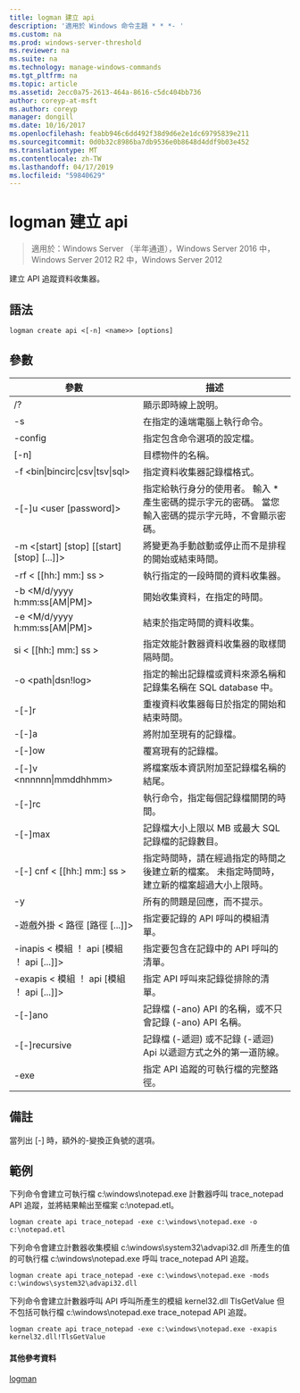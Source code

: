 ```yaml
---
title: logman 建立 api
description: '適用於 Windows 命令主題 * * *- '
ms.custom: na
ms.prod: windows-server-threshold
ms.reviewer: na
ms.suite: na
ms.technology: manage-windows-commands
ms.tgt_pltfrm: na
ms.topic: article
ms.assetid: 2ecc0a75-2613-464a-8616-c5dc404bb736
author: coreyp-at-msft
ms.author: coreyp
manager: dongill
ms.date: 10/16/2017
ms.openlocfilehash: feabb946c6dd492f38d9d6e2e1dc69795839e211
ms.sourcegitcommit: 0d0b32c8986ba7db9536e0b8648d4ddf9b03e452
ms.translationtype: MT
ms.contentlocale: zh-TW
ms.lasthandoff: 04/17/2019
ms.locfileid: "59840629"
---
```

# <a name="logman-create-api"></a>logman 建立 api

>適用於：Windows Server （半年通道），Windows Server 2016 中，Windows Server 2012 R2 中，Windows Server 2012

建立 API 追蹤資料收集器。  
  
## <a name="syntax"></a>語法  
```  
logman create api <[-n] <name>> [options]  
```  
## <a name="parameters"></a>參數  
|參數|描述|  
|-------|--------|  
|/?|顯示即時線上說明。|  
|-s <computer name>|在指定的遠端電腦上執行命令。|  
|-config <value>|指定包含命令選項的設定檔。|  
|[-n] <name>|目標物件的名稱。|  
|-f <bin&#124;bincirc&#124;csv&#124;tsv&#124;sql>|指定資料收集器記錄檔格式。|  
|-[-]u <user [password]>|指定給執行身分的使用者。 輸入 * 產生密碼的提示字元的密碼。 當您輸入密碼的提示字元時，不會顯示密碼。|  
|-m <[start] [stop] [[start] [stop] [...]]>|將變更為手動啟動或停止而不是排程的開始或結束時間。|  
|-rf < [[hh:] mm:] ss >|執行指定的一段時間的資料收集器。|  
|-b <M/d/yyyy h:mm:ss[AM&#124;PM]>|開始收集資料，在指定的時間。|  
|-e <M/d/yyyy h:mm:ss[AM&#124;PM]>|結束於指定時間的資料收集。|  
|si < [[hh:] mm:] ss >|指定效能計數器資料收集器的取樣間隔時間。|  
|-o <path&#124;dsn!log>|指定的輸出記錄檔或資料來源名稱和記錄集名稱在 SQL database 中。|  
|-[-]r|重複資料收集器每日於指定的開始和結束時間。|  
|-[-]a|將附加至現有的記錄檔。|  
|-[-]ow|覆寫現有的記錄檔。|  
|-[-]v <nnnnnn&#124;mmddhhmm>|將檔案版本資訊附加至記錄檔名稱的結尾。|  
|-[-]rc <task>|執行命令，指定每個記錄檔關閉的時間。|  
|-[-]max <value>|記錄檔大小上限以 MB 或最大 SQL 記錄檔的記錄數目。|  
|-[-] cnf < [[hh:] mm:] ss >|指定時間時，請在經過指定的時間之後建立新的檔案。 未指定時間時，建立新的檔案超過大小上限時。|  
|-y|所有的問題是回應，而不提示。|  
|-遊戲外掛 < 路徑 [路徑 [...]]>|指定要記錄的 API 呼叫的模組清單。|  
|-inapis < 模組 ！ api [模組 ！ api [...]]>|指定要包含在記錄中的 API 呼叫的清單。|  
|-exapis < 模組 ！ api [模組 ！ api [...]]>|指定 API 呼叫來記錄從排除的清單。|  
|-[-]ano|記錄檔 (-ano) API 的名稱，或不只會記錄 (-ano) API 名稱。|  
|-[-]recursive|記錄檔 (-遞迴) 或不記錄 (-遞迴) Api 以遞迴方式之外的第一道防線。|  
|-exe <value>|指定 API 追蹤的可執行檔的完整路徑。|  
## <a name="remarks"></a>備註  
當列出 [-] 時，額外的-變換正負號的選項。  
## <a name="BKMK_examples"></a>範例  
下列命令會建立可執行檔 c:\windows\notepad.exe 計數器呼叫 trace_notepad API 追蹤，並將結果輸出至檔案 c:\notepad.etl。  
```  
logman create api trace_notepad -exe c:\windows\notepad.exe -o c:\notepad.etl  
```  
下列命令會建立計數器收集模組 c:\windows\system32\advapi32.dll 所產生的值的可執行檔 c:\windows\notepad.exe 呼叫 trace_notepad API 追蹤。  
```  
logman create api trace_notepad -exe c:\windows\notepad.exe -mods c:\windows\system32\advapi32.dll  
```  
下列命令會建立計數器呼叫 API 呼叫所產生的模組 kernel32.dll TlsGetValue 但不包括可執行檔 c:\windows\notepad.exe trace_notepad API 追蹤。  
```  
logman create api trace_notepad -exe c:\windows\notepad.exe -exapis kernel32.dll!TlsGetValue  
```  
#### <a name="additional-references"></a>其他參考資料  
[logman](logman.md)  
